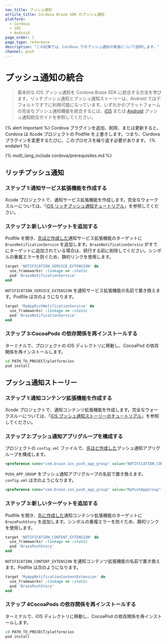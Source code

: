 ```yaml
---
nav_title: プッシュ通知
article_title: Cordova Braze SDK のプッシュ通知
platform:
  - Cordova
  - iOS
  - Android
page_order: 1
page_type: reference
description: "この記事では、Cordova でのプッシュ通知の実装について説明します。"
channel: push
---
```


# プッシュ通知の統合

> 基本的な iOS プッシュ通知を Cordova Braze SDK に統合する方法を学びます。リッチプッシュ通知とプッシュ通知ストーリーは、Android ではデフォルトですでに利用可能になっています。いずれかのプラットフォームの完全なプッシュ通知機能を統合するには、[iOS]({{site.baseurl}}/developer_guide/platform_integration_guides/swift/push_notifications/integration/) または [Android]({{site.baseurl}}/developer_guide/platform_integration_guides/android/push_notifications/android/integration/standard_integration/) プッシュ通知統合ガイドを参照してください。

{% alert important %}
Cordova プラグインを追加、削除、または更新すると、Cordova は Xcode プロジェクトの Podfile を上書きします。つまり、Cordova プラグインを変更するたびに、このプロセスを繰り返す必要があります。
{% endalert %}

{% multi_lang_include cordova/prerequisites.md %}

## リッチプッシュ通知

### ステップ 1:通知サービス拡張機能を作成する

Xcode プロジェクトで、通知サービス拡張機能を作成します。完全なウォークスルーについては、「[iOS リッチプッシュ通知チュートリアル](https://braze-inc.github.io/braze-swift-sdk/tutorials/braze/b2-rich-push-notifications)」を参照してください。

### ステップ 2:新しいターゲットを追加する

Podfile を開き、[先ほど作成した](#step-1-create-a-notification-service-extension)通知サービス拡張機能のターゲットに `BrazeNotificationService` を追加します。`BrazeNotificationService` がすでにターゲットに追加されている場合は、続行する前に削除してください。シンボルの重複エラーを防ぐため、静的リンクを使用します。

```ruby
target 'NOTIFICATION_SERVICE_EXTENSION' do
  use_frameworks! :linkage => :static
  pod 'BrazeNotificationService'
end
```

`NOTIFICATION_SERVICE_EXTENSION` を通知サービス拡張機能の名前で置き換えます。Podfile は次のようになります。

```ruby
target 'MyAppRichNotificationService' do
  use_frameworks! :linkage => :static
  pod 'BrazeNotificationService'
end
```

### ステップ 3:CocoaPods の依存関係を再インストールする

ターミナルで、プロジェクトの iOS ディレクトリに移動し、CocoaPod の依存関係を再インストールします。

```bash
cd PATH_TO_PROJECT/platform/ios
pod install
```

## プッシュ通知ストーリー

### ステップ 1:通知コンテンツ拡張機能を作成する

Xcode プロジェクトで、通知コンテンツ拡張機能を作成します。完全なウォークスルーについては、「[iOS プッシュ通知ストーリーのチュートリアル](https://braze-inc.github.io/braze-swift-sdk/tutorials/braze/b3-push-stories/)」を参照してください。

### ステップ 2:プッシュ通知アプ​​リグループを構成する

プロジェクトの `config.xml` ファイルで、[先ほど作成した](#step-1-create-a-notification-content-extension)プッシュ通知アプリグループを構成します。

```xml
<preference name="com.braze.ios_push_app_group" value="NOTIFICATION_CONTENT_EXTENTION" />
```

`PUSH_APP_GROUP` をプッシュ通知アプ​​リグループの名前で置き換えます。`config.xml` は次のようになります。

```xml
<preference name="com.braze.ios_push_app_group" value="MyPushAppGroup" />
```

### ステップ 3:新しいターゲットを追加する

Podfile を開き、[先に作成した](#step-1-create-a-notification-content-extension)通知コンテンツ拡張機能のターゲットに `BrazePushStory` を追加します。シンボルの重複エラーを防ぐため、静的リンクを使用します。

```ruby
target 'NOTIFICATION_CONTENT_EXTENSION' do
  use_frameworks! :linkage => :static
  pod 'BrazePushStory'
end
```

`NOTIFICATION_CONTENT_EXTENSION` を通知コンテンツ拡張機能の名前で置き換えます。Podfile は次のようになります。

```ruby
target 'MyAppNotificationContentExtension' do
  use_frameworks! :linkage => :static
  pod 'BrazePushStory'
end
```

### ステップ 4CocoaPods の依存関係を再インストールする

ターミナルで、iOS ディレクトリに移動し、CocoaPod の依存関係を再インストールします。

```bash
cd PATH_TO_PROJECT/platform/ios
pod install
```
